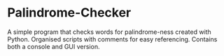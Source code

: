 # Palindrome-Checker
A simple program that checks words for palindrome-ness created with Python. Organised scripts with comments for easy referencing. Contains both a console and GUI version. 
